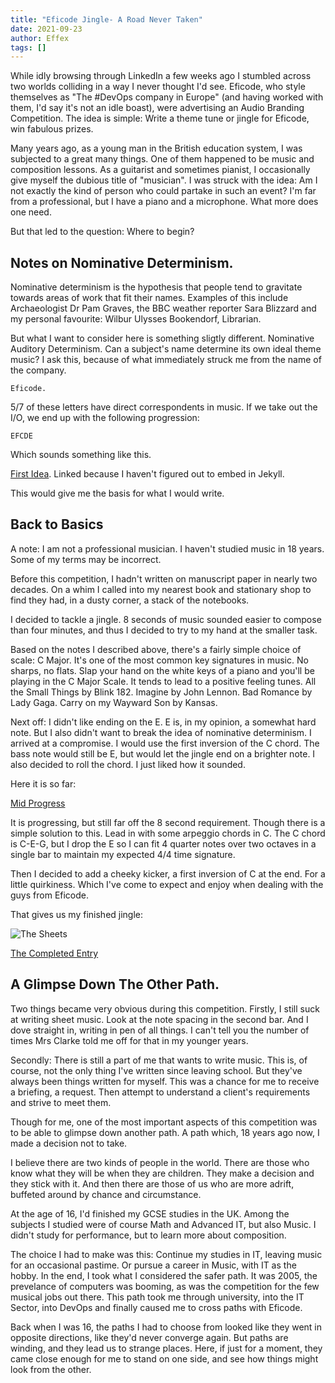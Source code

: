 ```yaml
---
title: "Eficode Jingle- A Road Never Taken"
date: 2021-09-23
author: Effex
tags: []
---
```


While idly browsing through LinkedIn a few weeks ago I stumbled across two worlds colliding in a way I never thought I'd see. Eficode, who style themselves as "The #DevOps company in Europe" (and having worked with them, I'd say it's not an idle boast), were advertising an Audio Branding Competition. The idea is simple: Write a theme tune or jingle for Eficode, win fabulous prizes.

Many years ago, as a young man in the British education system, I was subjected to a great many things. One of them happened to be music and composition lessons. As a guitarist and sometimes pianist, I occasionally give myself the dubious title of "musician". I was struck with the idea: Am I not exactly the kind of person who could partake in such an event? I'm far from a professional, but I have a piano and a microphone. What more does one need.

But that led to the question: Where to begin?

## Notes on Nominative Determinism.

Nominative determinism is the hypothesis that people tend to gravitate towards areas of work that fit their names. Examples of this include Archaeologist Dr Pam Graves, the BBC weather reporter Sara Blizzard and my personal favourite: Wilbur Ulysses Bookendorf, Librarian.

But what I want to consider here is something sligtly different. Nominative Auditory Determinism. Can a subject's name determine its own ideal theme music? I ask this, because of what immediately struck me from the name of the company.

```
Eficode.
```

5/7 of these letters have direct correspondents in music. If we take out the I/O, we end up with the following progression:

```
EFCDE
```

Which sounds something like this.

[First Idea](/blog/assets/noise/DR_Initial.wav). Linked because I haven't figured out to embed in Jekyll.

This would give me the basis for what I would write.

## Back to Basics

A note: I am not a professional musician. I haven't studied music in 18 years. Some of my terms may be incorrect.

Before this competition, I hadn't written on manuscript paper in nearly two decades. On a whim I called into my nearest book and stationary shop to find they had, in a dusty corner, a stack of the notebooks.

I decided to tackle a jingle. 8 seconds of music sounded easier to compose than four minutes, and thus I decided to try to my hand at the smaller task.

Based on the notes I described above, there's a fairly simple choice of scale: C Major. It's one of the most common key signatures in music. No sharps, no flats. Slap your hand on the white keys of a piano and you'll be playing in the C Major Scale. It tends to lead to a positive feeling tunes. All the Small Things by Blink 182. Imagine by John Lennon. Bad Romance by Lady Gaga. Carry on my Wayward Son by Kansas.

Next off: I didn't like ending on the E. E is, in my opinion, a somewhat hard note. But I also didn't want to break the idea of nominative determinism. I arrived at a compromise. I would use the first inversion of the C chord. The bass note would still be E, but would let the jingle end on a brighter note. I also decided to roll the chord. I just liked how it sounded.

Here it is so far:

[Mid Progress](/blog/assets/noise/DR_Mid.wav)

It is progressing, but still far off the 8 second requirement. Though there is a simple solution to this. Lead in with some arpeggio chords in C. The C chord is C-E-G, but I drop the E so I can fit 4 quarter notes over two octaves in a single bar to maintain my expected 4/4 time signature.

Then I decided to add a cheeky kicker, a first inversion of C at the end. For a little quirkiness. Which I've come to expect and enjoy when dealing with the guys from Eficode.

That gives us my finished jingle:

![The Sheets](/blog/assets/images/sheets.jpg)

[The Completed Entry](/blog/assets/noise/DR_Final.wav)

## A Glimpse Down The Other Path.

Two things became very obvious during this competition. Firstly, I still suck at writing sheet music. Look at the note spacing in the second bar. And I dove straight in, writing in pen of all things. I can't tell you the number of times Mrs Clarke told me off for that in my younger years.

Secondly: There is still a part of me that wants to write music. This is, of course, not the only thing I've written since leaving school. But they've always been things written for myself. This was a chance for me to receive a briefing, a request. Then attempt to understand a client's requirements and strive to meet them.

Though for me, one of the most important aspects of this competition was to be able to glimpse down another path. A path which, 18 years ago now, I made a decision not to take.

I believe there are two kinds of people in the world. There are those who know what they will be when they are children. They make a decision and they stick with it. And then there are those of us who are more adrift, buffeted around by chance and circumstance.

At the age of 16, I'd finished my GCSE studies in the UK. Among the subjects I studied were of course Math and Advanced IT, but also Music. I didn't study for performance, but to learn more about composition.

The choice I had to make was this: Continue my studies in IT, leaving music for an occasional pastime. Or pursue a career in Music, with IT as the hobby. In the end, I took what I considered the safer path. It was 2005, the prevelance of computers was booming, as was the competition for the few musical jobs out there. This path took me through university, into the IT Sector, into DevOps and finally caused me to cross paths with Eficode. 

Back when I was 16, the paths I had to choose from looked like they went in opposite directions, like they'd never converge again. But paths are winding, and they lead us to strange places. Here, if just for a moment, they came close enough for me to stand on one side, and see how things might look from the other.
